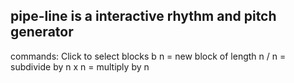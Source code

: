 ## pipe-line is a interactive rhythm and pitch generator

commands:
Click to select blocks
b n = new block of length n
/ n = subdivide by n
x n = multiply by n